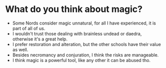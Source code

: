 # What do you think about magic?
- Some Nords consider magic unnatural, for all I have experienced, it is part of all of us.
- I wouldn't trust those dealing with brainless undead or daedra, otherwise it's a great help.
- I prefer restoration and alteration, but the other schools have their value as well.
- Besides necromancy and conjuration, I think the risks are manageable.
- I think magic is a powerful tool, like any other it can be abused tho.
